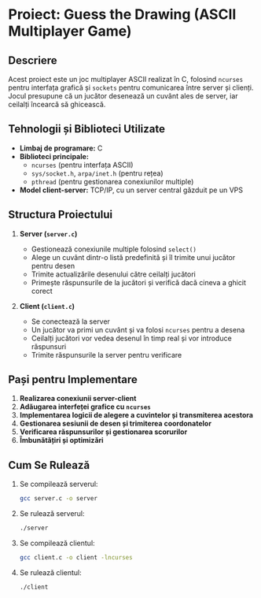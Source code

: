 # Proiect: Guess the Drawing (ASCII Multiplayer Game)

## Descriere
Acest proiect este un joc multiplayer ASCII realizat în C, folosind `ncurses` pentru interfața grafică și `sockets` pentru comunicarea între server și clienți. Jocul presupune că un jucător desenează un cuvânt ales de server, iar ceilalți încearcă să ghicească.

## Tehnologii și Biblioteci Utilizate
- **Limbaj de programare:** C
- **Biblioteci principale:**
  - `ncurses` (pentru interfața ASCII)
  - `sys/socket.h`, `arpa/inet.h` (pentru rețea)
  - `pthread` (pentru gestionarea conexiunilor multiple)
- **Model client-server:** TCP/IP, cu un server central găzduit pe un VPS

## Structura Proiectului
1. **Server (`server.c`)**
   - Gestionează conexiunile multiple folosind `select()`
   - Alege un cuvânt dintr-o listă predefinită și îl trimite unui jucător pentru desen
   - Trimite actualizările desenului către ceilalți jucători
   - Primește răspunsurile de la jucători și verifică dacă cineva a ghicit corect

2. **Client (`client.c`)**
   - Se conectează la server
   - Un jucător va primi un cuvânt și va folosi `ncurses` pentru a desena
   - Ceilalți jucători vor vedea desenul în timp real și vor introduce răspunsuri
   - Trimite răspunsurile la server pentru verificare

## Pași pentru Implementare
1. **Realizarea conexiunii server-client**
2. **Adăugarea interfeței grafice cu `ncurses`**
3. **Implementarea logicii de alegere a cuvintelor și transmiterea acestora**
4. **Gestionarea sesiunii de desen și trimiterea coordonatelor**
5. **Verificarea răspunsurilor și gestionarea scorurilor**
6. **Îmbunătățiri și optimizări**

## Cum Se Rulează
1. Se compilează serverul:
   ```bash
   gcc server.c -o server
   ```
2. Se rulează serverul:
   ```bash
   ./server
   ```
3. Se compilează clientul:
   ```bash
   gcc client.c -o client -lncurses
   ```
4. Se rulează clientul:
   ```bash
   ./client
   ```

